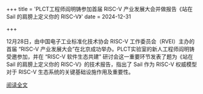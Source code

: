 +++
title = 'PLCT工程师阎明铸参加首届 RISC-V 产业发展大会并做报告《站在 Sail 的肩膀上定义你的 RISC-V》'
date = 2024-12-31

+++

12月28日，由中国电子工业标准化技术协会 RISC-V 工作委员会（RVEI）主办的首届 “RISC-V 产业发展大会”在北京成功举办。PLCT实验室的新人工程师阎明铸受邀参加，并在 “RISC-V 软件生态共建” 研讨会这一重要环节发表了题为《站在 Sail 的肩膀上定义你的 RISC-V》的技术报告，指出了 Sail 作为 RISC-V 权威模型对于 RISC-V 生态系统的关键基础设施作用及重要性。

[阅读全文](https://mp.weixin.qq.com/s/mNNb371P5h1Xlk7kzMq6tA)
